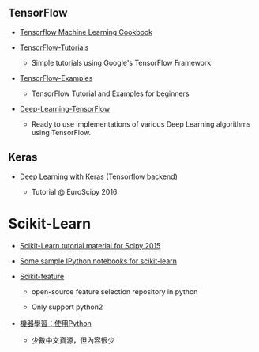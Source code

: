 ## TensorFlow

* [Tensorflow Machine Learning Cookbook](https://github.com/nfmcclure/tensorflow_cookbook)
* [TensorFlow-Tutorials](https://github.com/nlintz/TensorFlow-Tutorials)
  * Simple tutorials using Google's TensorFlow Framework
* [TensorFlow-Examples](https://github.com/aymericdamien/TensorFlow-Examples)

  * TensorFlow Tutorial and Examples for beginners

* [Deep-Learning-TensorFlow](https://github.com/blackecho/Deep-Learning-TensorFlow)

  * Ready to use implementations of various Deep Learning algorithms using TensorFlow.

## Keras

* [Deep Learning with Keras](https://github.com/leriomaggio/deep-learning-keras-tensorflow) \(Tensorflow backend\)

  * Tutorial @ EuroScipy 2016

# Scikit-Learn

* [Scikit-Learn tutorial material for Scipy 2015](https://github.com/amueller/scipy_2015_sklearn_tutorial)

* [Some sample IPython notebooks for scikit-learn](https://github.com/ogrisel/notebooks)

* [Scikit-feature](https://github.com/jundongl/scikit-feature)

  * open-source feature selection repository in python

  * Only support python2

* [機器學習：使用Python](https://machine-learning-python.kspax.io/)

  * 少數中文資源，但內容很少



